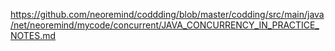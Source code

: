https://github.com/neoremind/coddding/blob/master/codding/src/main/java/net/neoremind/mycode/concurrent/JAVA_CONCURRENCY_IN_PRACTICE_NOTES.md
